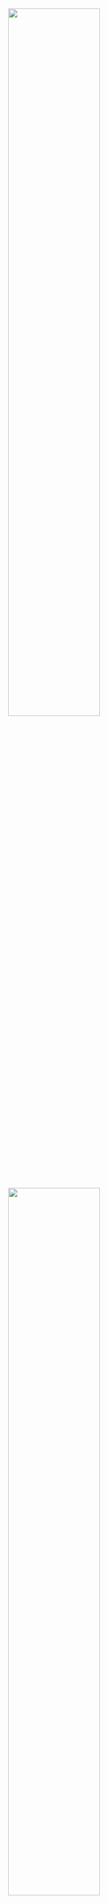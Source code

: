 &nbsp;

<p align="center">
    <img src="towhee_logo.png#gh-light-mode-only" width="60%"/>
    <img src="assets/towhee_logo_dark.png#gh-dark-mode-only" width="60%"/>
</p>


<h3 align="center">
  <p style="text-align: center;"> <span style="font-weight: bold; font: Arial, sans-serif;">x</span>2vec, Towhee is all you need! </p>
</h3>

<h3 align="center">
  <p style="text-align: center;">
  <a href="README.md" target="_blank">ENGLISH</a> | <a href="README_CN.md">中文文档</a>
  </p>
</h3>

<div class="column" align="middle">
  <a href="https://slack.towhee.io">
    <img src="https://img.shields.io/badge/join-slack-orange?style=flat" alt="join-slack"/>
  </a>
  <a href="https://twitter.com/towheeio">
    <img src="https://img.shields.io/badge/follow-twitter-blue?style=flat" alt="twitter"/>
  </a>
  <a href="https://www.apache.org/licenses/LICENSE-2.0">
    <img src="https://img.shields.io/badge/license-apache2.0-green?style=flat" alt="license"/>
  </a>
  <a href="https://github.com/towhee-io/towhee/actions/workflows/pylint.yml">
    <img src="https://img.shields.io/github/workflow/status/towhee-io/towhee/Workflow%20for%20pylint/main?label=pylint&style=flat" alt="github actions"/>
  </a>
  <a href="https://app.codecov.io/gh/towhee-io/towhee">
    <img src="https://img.shields.io/codecov/c/github/towhee-io/towhee?style=flat" alt="coverage"/>
  </a>
</div>

&nbsp;

[Towhee](https://towhee.io) 可以让用户像搭积木一样，轻松地完成 AI 应用程序的构建和落地。

通过使用神经网络数据处理流水线(neural data processing pipeline)的方式，我们可以将 Towhee 社区中数百个现成的模型、算法组合为标准的 AI 流水线。不仅如此，你还可以使用 Towhee 提供的 Pythonic API 来完成各种 AI 流水线和 AI 应用的原型设计，享受自动代码优化，低成本实现生产环境的应用性能优化。


## ✨ 项目特点

:art:&emsp;**多模态数据支持**：支持不同模态的数据处理，包括：图像、视频、文本、音频、分子结构等。

:mortar_board:&emsp;**SOTA 模型** 提供跨 5 个领域（CV、NLP、多模态、音频、医学）、15 种任务、140 个模型架构、700 个预训练的 SOTA 模型（例如：BERT、CLIP、ViT、SwinTransformer、MAE、data2vec 等）。

:package:&emsp;**数据处理** 除了神经网络模型，Towhee 同时提供了丰富的传统数据处理算子，包括：视频解码（Video decoding）、音频切片（audio slicing）、帧采样（frame sampling）、特征向量降维（feature vector dimension reduction）、模型融合（model ensemble）、数据库操作（database operations）等。配合各种模型、算法、数据处理方法，用户可以构建端到端的数据处理流水线。

:snake:&emsp;**Pythonic API:** 恪守 “Pythonic”，提供简洁、优雅、地道的 Python API。支持链式调用，能够快速定义富有表现力的数据处理流水线，让你处理非结构化数据和像处理表格数据一样简单。


## 📰 近期动态

**v1.0.0rc1 2023年5月4日**
* 新增一些模型支持微调。
[*timm*](https://towhee.io/image-embedding/timm), [*isc*](https://towhee.io/image-embedding/isc), [*transformers*](https://towhee.io/text-embedding/transformers), [*clip*](https://towhee.io/image-text-embedding/clip)
* 新增GPU视频解码算子: 
[*VPF*](https://towhee.io/video-decode/VPF)
* 所有的Pipeline均能够转换成Nvidia Triton 服务。

**v0.9.0 2022年12月2日**
* 新增一个视频分类模型:
[*Vis4mer*](https://github.com/towhee-io/towhee/tree/branch0.9.0/towhee/models/vis4mer)
* 新增三个视觉骨干模型:
[*MCProp*](https://github.com/towhee-io/towhee/tree/branch0.9.0/towhee/models/mcprop), 
[*RepLKNet*](https://github.com/towhee-io/towhee/tree/branch0.9.0/towhee/models/replknet), 
[*Shunted Transformer*](https://github.com/towhee-io/towhee/tree/branch0.9.0/towhee/models/shunted_transformer)
* 新增两个代码检索算子:
[*code_search.codebert*](https://towhee.io/code-search/codebert), 
[*code_search.unixcoder*](https://towhee.io/code-search/unixcoder)
* 新增五个图像描述生成算子: 
[*image_captioning.expansionnet-v2*](https://towhee.io/image-captioning/expansionnet-v2), 
[*image_captioning.magic*](https://towhee.io/image-captioning/magic),
[*image_captioning.clip_caption_reward*](https://towhee.io/image-captioning/clip-caption-reward), 
[*image_captioning.blip*](https://towhee.io/image-captioning/blip), 
[*image_captioning.clipcap*](https://towhee.io/image-captioning/clipcap)
* 新增五个图文跨模态特征提取算子: 
[*image_text_embedding.albef*](https://towhee.io/image-text-embedding/albef), 
[*image_text_embedding.ru_clip*](https://towhee.io/image-text-embedding/ru-clip), 
[*image_text_embedding.japanese_clip*](https://towhee.io/image-text-embedding/japanese-clip),
[*image_text_embedding.taiyi*](https://towhee.io/image-text-embedding/taiyi),
[*image_text_embedding.slip*](https://towhee.io/image-text-embedding/slip)
* 新增一个机器翻译算子: 
[*machine_translation.opus_mt*](https://towhee.io/machine-translation/opus-mt)
* 新增一个片段过滤算子:
[*video-copy-detection.filter-tiny-segments*](https://towhee.io/video-copy-detection/filter-tiny-segments)
* 新增一个音频指纹相关的进阶教程: 
[*Audio Fingerprint II: Music Detection with Temporal Localization*](https://github.com/towhee-io/examples/blob/main/audio/audio_fingerprint/audio_fingerprint_advanced.ipynb) (increased accuracy from 84% to 90%)

**v0.8.1 2022年9月30日**

* 新增四个视觉骨干模型:
[*ISC*](https://github.com/towhee-io/towhee/tree/branch0.8.1/towhee/models/isc),
[*MetaFormer*](https://github.com/towhee-io/towhee/tree/branch0.8.1/towhee/models/metaformer),
[*ConvNext*](https://github.com/towhee-io/towhee/tree/branch0.8.1/towhee/models/convnext),
[*HorNet*](https://github.com/towhee-io/towhee/tree/branch0.8.1/towhee/models/hornet)
* 新增两个视频去重算子:
[*select-video*](https://towhee.io/video-copy-detection/select-video), 
[*temporal-network*](https://towhee.io/video-copy-detection/temporal-network)
* 新增一个针对图片检索和视频去重的图像特征提取算子（在VCSL数据集上获得先进结果）:
[*isc*](https://towhee.io/image-embedding/isc)
* 新增一个针对音频指纹的音频特征提取算子:
[*audio_embedding.nnfp*](https://towhee.io/audio-embedding/nnfp) (with pretrained weights)
* 新增一个视频去重教程: 
[*How to Build a Video Segment Copy Detection System*](https://github.com/towhee-io/examples/blob/main/video/video_deduplication/segment_level/video_deduplication_at_segment_level.ipynb)
* 新增一个音频指纹相关的初级教程:
[*Audio Fingerprint I: Build a Demo with Towhee & Milvus*](https://github.com/towhee-io/examples/blob/main/audio/audio_fingerprint/audio_fingerprint_beginner.ipynb)


**v0.8.0 2022年8月16日**

* 支持“一键生成”基于 Nvidia Triton 的 Pipeline，快速构建适用于生产环节的 Docker Image，支持使用 GPU 对图片进行解码。
  * 教程：[“从定义流水线到生成 Docker 镜像，再到启动服务并调用执行，一共不到30行代码”](https://zhuanlan.zhihu.com/p/552917095)
* 新增一个音频指纹识别模型：[**nnfp**](https://github.com/towhee-io/towhee/tree/branch0.8.0/towhee/models/nnfp)
* 新增两个图片嵌入模型：[**RepMLP**](https://github.com/towhee-io/towhee/tree/branch0.8.0/towhee/models/repmlp), [**WaveViT**](https://github.com/towhee-io/towhee/tree/branch0.8.0/towhee/models/wave_vit)

**v0.7.3 2022年7月27日**

* 新增一个多模态（文本/图片）模型 :
[*CoCa*](https://github.com/towhee-io/towhee/tree/branch0.7.3/towhee/models/coca).
* 新增两个视频模型，用于“接地的态势感知（GSR）”和“智能计数重复动作”场景
Add two video models for grounded situation recognition & repetitive action counting:
[*CoFormer*](https://github.com/towhee-io/towhee/tree/branch0.7.3/towhee/models/coformer),
[*TransRAC*](https://github.com/towhee-io/towhee/tree/branch0.7.3/towhee/models/transrac).
* 新增两个图片任务（图像检索、图像分类等）的 SoTA 模型
[*CVNet*](https://github.com/towhee-io/towhee/tree/branch0.7.3/towhee/models/cvnet),
[*MaxViT*](https://github.com/towhee-io/towhee/tree/branch0.7.3/towhee/models/max_vit)

**v0.7.1 2022年7月1日**
* 新增一个图片嵌入模型（image embedding）:
[*MPViT*](https://towhee.io/image-embedding/mpvit).
* 新增两个视频检索模型（video retrieval）:
[*BridgeFormer*](https://towhee.io/video-text-embedding/bridge-former),
[*collaborative-experts*](https://towhee.io/video-text-embedding/collaborative-experts).
* 新增 FAISS-based ANNSearch 算子: *to_faiss*, *faiss_search*.

**v0.7.0 2022年6月24日**

* 新增六个视频理解/分类模型（video understanding/classification）
[*Video Swin Transformer*](https://towhee.io/action-classification/video-swin-transformer), 
[*TSM*](https://towhee.io/action-classification/tsm), 
[*Uniformer*](https://towhee.io/action-classification/uniformer), 
[*OMNIVORE*](https://towhee.io/action-classification/omnivore), 
[*TimeSformer*](https://towhee.io/action-classification/timesformer), 
[*MoViNets*](https://towhee.io/action-classification/movinet).
* 新增四个视频检索模型（video retrieval）
[*CLIP4Clip*](https://towhee.io/video-text-embedding/clip4clip), 
[*DRL*](https://towhee.io/video-text-embedding/drl), 
[*Frozen in Time*](https://towhee.io/video-text-embedding/frozen-in-time), 
[*MDMMT*](https://towhee.io/video-text-embedding/mdmmt).


**v0.6.1 2022年5月13日**

* 新增三个文本图像检索模型（text-image retrieval）：
[*CLIP*](https://towhee.io/image-text-embedding/clip),
[*BLIP*](https://towhee.io/image-text-embedding/blip),
[*LightningDOT*](https://towhee.io/image-text-embedding/lightningdot).
* 从 PyTorchVideo 添加六个视频理解/分类模型（video understanding/classification）：
[*I3D*](https://towhee.io/action-classification/pytorchvideo),
[*C2D*](https://towhee.io/action-classification/pytorchvideo),
[*Slow*](https://towhee.io/action-classification/pytorchvideo),
[*SlowFast*](https://towhee.io/action-classification/pytorchvideo),
[*X3D*](https://towhee.io/action-classification/pytorchvideo),
[*MViT*](https://towhee.io/action-classification/pytorchvideo).

## 🎓 快速入门

Towhee 需要 Python 3.6 及以上的运行环境，可以通过 `pip` 来完成快速安装：

```bash
pip install towhee towhee.models
```

安装就绪后，就能够创建你的第一个 AI 流水线啦。下面示例中，我们来创建一个基于 CLIP 的跨模态检索流水线。

示例使用了towhee 1.0.0的接口，请使用`pip install towhee==1.0.0`安装. 最新的[使用文档](https://towhee.readthedocs.io/en/main/index.html).

```python
from glob import glob
from towhee import ops, pipe, DataCollection


# create image embeddings and build index
p = (
    pipe.input('file_name')
    .map('file_name', 'img', ops.image_decode.cv2())
    .map('img', 'vec', ops.image_text_embedding.clip(model_name='clip_vit_base_patch32', modality='image'))
    .map('vec', 'vec', ops.towhee.np_normalize())
    .map(('vec', 'file_name'), (), ops.ann_insert.faiss_index('./faiss', 512))
    .output()
)

for f_name in ['https://raw.githubusercontent.com/towhee-io/towhee/main/assets/dog1.png',
               'https://raw.githubusercontent.com/towhee-io/towhee/main/assets/dog2.png',
               'https://raw.githubusercontent.com/towhee-io/towhee/main/assets/dog3.png']:
    p(f_name)

# Delete the pipeline object, make sure the faiss data is written to disk. 
del p


# search image by text
decode = ops.image_decode.cv2('rgb')
p = (
    pipe.input('text')
    .map('text', 'vec', ops.image_text_embedding.clip(model_name='clip_vit_base_patch32', modality='text'))
    .map('vec', 'vec', ops.towhee.np_normalize())
    # faiss op result format:  [[id, score, [file_name], ...]
    .map('vec', 'row', ops.ann_search.faiss_index('./faiss', 3))
    .map('row', 'images', lambda x: [decode(item[2][0]) for item in x])
    .output('text', 'images')
)

DataCollection(p('a cat')).show()
```

程序执行完毕，结果如下：

<img src="assets/towhee_example.png" style="width: 60%; height: 60%">

不够过瘾，想要了解更多例子吗？那么来👉 [Towhee Examples](https://github.com/towhee-io/examples) 👈 看看吧！

## 🚀 核心概念

Towhee 由四个主要模块组成：“算子（Operators）”、“流水线（Pipelines）”、“数据处理 API（DataCollection API）”和“执行引擎（Engine）”。

- __算子（Operator）__：算子是构成神经网络数据处理水流线(neural data processing pipeline)的“积木块”（基础组件）。这些基础组件按照任务类型进行组织，每种任务类型都具有标准的调用接口。一个算子可以是某种神经网络模型，某种数据处理方法，或是某个 Python 函数。

- __流水线（Pipeline）__：流水线是由若干个算子组成的 DAG（有向无环图）。流水线可以实现比单个算子更复杂的功能，诸如特征向量提取、数据标记、跨模态数据理解等。

- __数据处理 API（DataCollection）__: DataCollection API 是用于描述流水线的编程接口。基于 DataCollection 定义的流水线，既可以在 Jupyter Notebook 中本地运行，支持快速原型设计，也可以通过自动优化，一键构建出满足生产需要的高性能流水线服务，以及对应的 Docker 镜像。

- __执行引擎（Engine）__: 执行引擎负责实例化流水线、任务调度、资源管理，以及运行期性能优化。面向快速原型构建，Towhee 提供了轻量级的本地执行引擎；面向生产环境需求，Towhee 提供了基于 Nvidia Triton 的高性能执行引擎。

## 🏠 了解 & 加入社区

**编写代码并不是参与项目的唯一方式！**

你可以通过很多方式来参与 Towhee 社区：提交问题、回答问题、改进文档、加入社群讨论、参加线下 Meetup 活动等。

你的参与对于项目的持续健康发展至关重要。欢迎查阅 🎁[贡献页面](https://github.com/towhee-io/towhee/blob/main/CONTRIBUTING.md) 的文档内容，了解更多详细信息。

### 💥 致谢

特别感谢下面的同学为 Towhee 社区做出的贡献 🌹：

<br><!-- Do not remove start of hero-bot --><br>
<img src="https://img.shields.io/badge/all--contributors-33-orange"><br>
<a href="https://github.com/AniTho"><img src="https://avatars.githubusercontent.com/u/34787227?v=4" width="30px" /></a>
<a href="https://github.com/Chiiizzzy"><img src="https://avatars.githubusercontent.com/u/72550076?v=4" width="30px" /></a>
<a href="https://github.com/GuoRentong"><img src="https://avatars.githubusercontent.com/u/57477222?v=4" width="30px" /></a>
<a href="https://github.com/NicoYuan1986"><img src="https://avatars.githubusercontent.com/u/109071306?v=4" width="30px" /></a>
<a href="https://github.com/Opdoop"><img src="https://avatars.githubusercontent.com/u/21202514?v=4" width="30px" /></a>
<a href="https://github.com/Tumao727"><img src="https://avatars.githubusercontent.com/u/20420181?v=4" width="30px" /></a>
<a href="https://github.com/YuDongPan"><img src="https://avatars.githubusercontent.com/u/88148730?v=4" width="30px" /></a>
<a href="https://github.com/binbinlv"><img src="https://avatars.githubusercontent.com/u/83755740?v=4" width="30px" /></a>
<a href="https://github.com/derekdqc"><img src="https://avatars.githubusercontent.com/u/11754703?v=4" width="30px" /></a>
<a href="https://github.com/dreamfireyu"><img src="https://avatars.githubusercontent.com/u/47691077?v=4" width="30px" /></a>
<a href="https://github.com/filip-halt"><img src="https://avatars.githubusercontent.com/u/81822489?v=4" width="30px" /></a>
<a href="https://github.com/fzliu"><img src="https://avatars.githubusercontent.com/u/6334158?v=4" width="30px" /></a>
<a href="https://github.com/gexy185"><img src="https://avatars.githubusercontent.com/u/103474331?v=4" width="30px" /></a>
<a href="https://github.com/hyf3513OneGO"><img src="https://avatars.githubusercontent.com/u/67197231?v=4" width="30px" /></a>
<a href="https://github.com/jaelgu"><img src="https://avatars.githubusercontent.com/u/86251631?v=4" width="30px" /></a>
<a href="https://github.com/jeffoverflow"><img src="https://avatars.githubusercontent.com/u/24581746?v=4" width="30px" /></a>
<a href="https://github.com/jingkl"><img src="https://avatars.githubusercontent.com/u/34296482?v=4" width="30px" /></a>
<a href="https://github.com/jinlingxu06"><img src="https://avatars.githubusercontent.com/u/106302799?v=4" width="30px" /></a>
<a href="https://github.com/junjiejiangjjj"><img src="https://avatars.githubusercontent.com/u/14136703?v=4" width="30px" /></a>
<a href="https://github.com/krishnakatyal"><img src="https://avatars.githubusercontent.com/u/37455387?v=4" width="30px" /></a>
<a href="https://github.com/omartarek206"><img src="https://avatars.githubusercontent.com/u/40853054?v=4" width="30px" /></a>
<a href="https://github.com/oneseer"><img src="https://avatars.githubusercontent.com/u/28955741?v=4" width="30px" /></a>
<a href="https://github.com/pravee42"><img src="https://avatars.githubusercontent.com/u/65100038?v=4" width="30px" /></a>
<a href="https://github.com/reiase"><img src="https://avatars.githubusercontent.com/u/5417329?v=4" width="30px" /></a>
<a href="https://github.com/shiyu22"><img src="https://avatars.githubusercontent.com/u/53459423?v=4" width="30px" /></a>
<a href="https://github.com/songxianj"><img src="https://avatars.githubusercontent.com/u/107831450?v=4" width="30px" /></a>
<a href="https://github.com/soulteary"><img src="https://avatars.githubusercontent.com/u/1500781?v=4" width="30px" /></a>
<a href="https://github.com/sre-ci-robot"><img src="https://avatars.githubusercontent.com/u/56469371?v=4" width="30px" /></a>
<a href="https://github.com/sutcalag"><img src="https://avatars.githubusercontent.com/u/83750738?v=4" width="30px" /></a>
<a href="https://github.com/wxywb"><img src="https://avatars.githubusercontent.com/u/5432721?v=4" width="30px" /></a>
<a href="https://github.com/zc277584121"><img src="https://avatars.githubusercontent.com/u/17022025?v=4" width="30px" /></a>
<a href="https://github.com/zengxiang68"><img src="https://avatars.githubusercontent.com/u/68835157?v=4" width="30px" /></a>
<a href="https://github.com/zhousicong"><img src="https://avatars.githubusercontent.com/u/7541863?v=4" width="30px" /></a>
<br><!-- Do not remove end of hero-bot --><br>

如果你正在寻找用于存储和检索向量的数据库，不妨看看[Milvus](https://github.com/milvus-io/milvus)。
